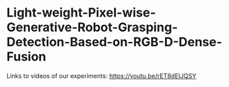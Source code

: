 # Light-weight-Pixel-wise-Generative-Robot-Grasping-Detection-Based-on-RGB-D-Dense-Fusion
Links to videos of our experiments: https://youtu.be/rET8dEIJQSY
